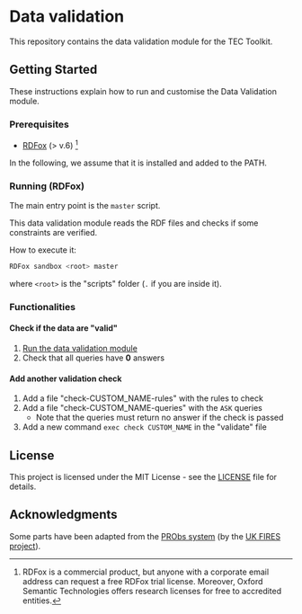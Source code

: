 # Data validation

This repository contains the data validation module for the TEC Toolkit.

## Getting Started

These instructions explain how to run and customise the Data Validation module.

### Prerequisites

- [RDFox](https://www.oxfordsemantic.tech) (> v.6) [^NB]

[^NB]: RDFox is a commercial product, but anyone with a corporate email address can request a free RDFox trial license.
Moreover, Oxford Semantic Technologies offers research licenses for free to accredited entities.

In the following, we assume that it is installed and added to the PATH.

### Running (RDFox)

The main entry point is the `master` script.

This data validation module reads the RDF files and checks if some constraints are verified.

How to execute it:

```sh
RDFox sandbox <root> master
```

where `<root>` is the "scripts" folder (`.` if you are inside it).

### Functionalities

#### Check if the data are "valid"

1. [Run the data validation module](#running-rdfox)
2. Check that all queries have **0** answers

#### Add another validation check

1. Add a file "check-CUSTOM_NAME-rules" with the rules to check
2. Add a file "check-CUSTOM_NAME-queries" with the `ASK` queries
   - Note that the queries must return no answer if the check is passed
3. Add a new command `exec check CUSTOM_NAME` in the "validate" file

<!-- ## Deployment

Add additional notes about how to deploy this on a live system

## Built With

## Contributing

Please read [CONTRIBUTING.md](...) for details on our code of conduct, and the process for submitting pull requests to us.

## Versioning

## Authors -->

## License

This project is licensed under the MIT License - see the [LICENSE](LICENSE) file for details.

## Acknowledgments

Some parts have been adapted from the [PRObs system](https://github.com/probs-lab) (by the [UK FIRES project](https://ukfires.org)).
